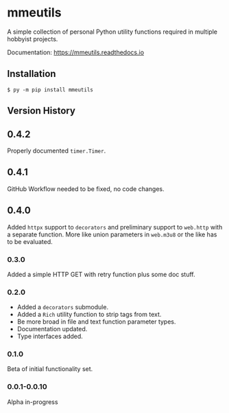 # mmeutils

A simple collection of personal Python utility functions required in multiple hobbyist projects.

Documentation: https://mmeutils.readthedocs.io

## Installation

```shell
$ py -m pip install mmeutils
```

## Version History

## 0.4.2

Properly documented `timer.Timer`.

## 0.4.1

GitHub Workflow needed to be fixed, no code changes.

## 0.4.0

Added `httpx` support to `decorators` and preliminary support to `web.http` with a separate function.
More like union parameters in `web.m3u8` or the like has to be evaluated.

### 0.3.0

Added a simple HTTP GET with retry function plus some doc stuff.

### 0.2.0

* Added a `decorators` submodule.
* Added a `Rich` utility function to strip tags from text.
* Be more broad in file and text function parameter types.
* Documentation updated.
* Type interfaces added.

### 0.1.0

Beta of initial functionality set.

### 0.0.1-0.0.10

Alpha in-progress
